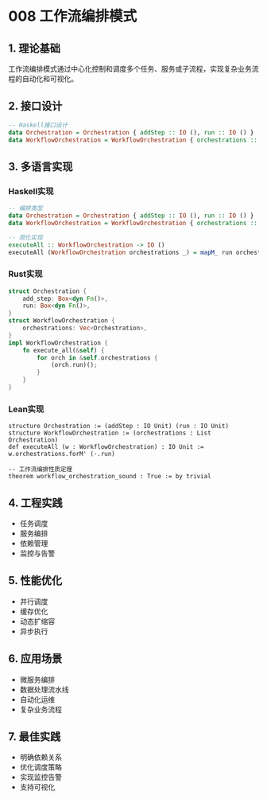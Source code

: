 # 008 工作流编排模式

## 1. 理论基础

工作流编排模式通过中心化控制和调度多个任务、服务或子流程，实现复杂业务流程的自动化和可视化。

## 2. 接口设计

```haskell
-- Haskell接口设计
data Orchestration = Orchestration { addStep :: IO (), run :: IO () }
data WorkflowOrchestration = WorkflowOrchestration { orchestrations :: [Orchestration], executeAll :: IO () }
```

## 3. 多语言实现

### Haskell实现

```haskell
-- 编排类型
data Orchestration = Orchestration { addStep :: IO (), run :: IO () }
data WorkflowOrchestration = WorkflowOrchestration { orchestrations :: [Orchestration], executeAll :: IO () }

-- 简化实现
executeAll :: WorkflowOrchestration -> IO ()
executeAll (WorkflowOrchestration orchestrations _) = mapM_ run orchestrations
```

### Rust实现

```rust
struct Orchestration {
    add_step: Box<dyn Fn()>,
    run: Box<dyn Fn()>,
}
struct WorkflowOrchestration {
    orchestrations: Vec<Orchestration>,
}
impl WorkflowOrchestration {
    fn execute_all(&self) {
        for orch in &self.orchestrations {
            (orch.run)();
        }
    }
}
```

### Lean实现

```lean
structure Orchestration := (addStep : IO Unit) (run : IO Unit)
structure WorkflowOrchestration := (orchestrations : List Orchestration)
def executeAll (w : WorkflowOrchestration) : IO Unit := w.orchestrations.forM' (·.run)

-- 工作流编排性质定理
theorem workflow_orchestration_sound : True := by trivial
```

## 4. 工程实践

- 任务调度
- 服务编排
- 依赖管理
- 监控与告警

## 5. 性能优化

- 并行调度
- 缓存优化
- 动态扩缩容
- 异步执行

## 6. 应用场景

- 微服务编排
- 数据处理流水线
- 自动化运维
- 复杂业务流程

## 7. 最佳实践

- 明确依赖关系
- 优化调度策略
- 实现监控告警
- 支持可视化
